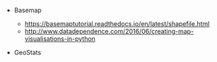 * Basemap
    * https://basemaptutorial.readthedocs.io/en/latest/shapefile.html
    * http://www.datadependence.com/2016/06/creating-map-visualisations-in-python

* GeoStats    
